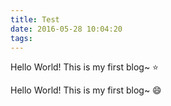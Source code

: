 ```yaml
---
title: Test
date: 2016-05-28 10:04:20
tags: 
---
```


Hello World! This is my first blog~ :star:


Hello World! This is my first blog~ :smile:



